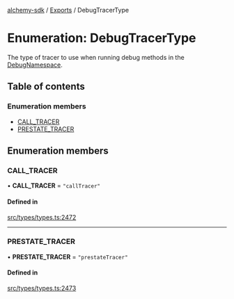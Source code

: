 [alchemy-sdk](../README.md) / [Exports](../modules.md) / DebugTracerType

# Enumeration: DebugTracerType

The type of tracer to use when running debug methods in the
[DebugNamespace](../classes/DebugNamespace.md).

## Table of contents

### Enumeration members

- [CALL\_TRACER](DebugTracerType.md#call_tracer)
- [PRESTATE\_TRACER](DebugTracerType.md#prestate_tracer)

## Enumeration members

### CALL\_TRACER

• **CALL\_TRACER** = `"callTracer"`

#### Defined in

[src/types/types.ts:2472](https://github.com/alchemyplatform/alchemy-sdk-js/blob/85196e8/src/types/types.ts#L2472)

___

### PRESTATE\_TRACER

• **PRESTATE\_TRACER** = `"prestateTracer"`

#### Defined in

[src/types/types.ts:2473](https://github.com/alchemyplatform/alchemy-sdk-js/blob/85196e8/src/types/types.ts#L2473)
